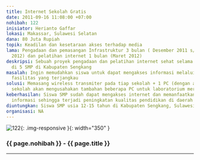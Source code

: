 ```yaml
---
title: Internet Sekolah Gratis
date: 2011-09-16 11:08:00 +07:00
nohibah: 122
inisiator: Herianto Gaffar
lokasi: Makassar, Sulawesi Selatan
dana: 80 Juta Rupiah
topik: Keadilan dan kesetaraan akses terhadap media
lama: Pengadaan dan pemasangan Infrastruktur 3 bulan ( Desember 2011 s/d Februari
  2012) dan pelatihan internet 1 bulan (Maret 2012)
deskripsi: Sebuah proyek pengadaan dan pelatihan internet sehat selama 1 bulan gratis
  di 5 SMP di Kabupaten Sengkang
masalah: Ingin memudahkan siswa untuk dapat mengakses informasi melalui internet dengan
  fasilitas yang terjangkau
solusi: Memasang wireless transmiter pada tiap sekolah + 1 PC (dengan asumsi tiap
  sekolah akan mengusahakan tambahan beberapa PC untuk laboratorium mereka)
keberhasilan: Siswa SMP sudah dapat mengakses internet dan memanfaatkannya untuk mendapatkan
  informasi sehingga terjadi peningkatan kualitas pendidikan di daerah
diuntungkan: Siswa SMP usia 12-15 tahun di Kabupaten Sengkang, Sulawesi Selatan
organisasi: NA
---
```


![122](/static/img/hibahcmb/122.png){: .img-responsive }{: width="350" }

### {{ page.nohibah }} - {{ page.title }}

---
